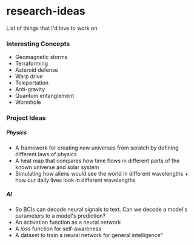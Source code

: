 # research-ideas
List of things that I'd love to work on

### Interesting Concepts
- Geomagnetic storms
- Terraforming
- Asteroid defense
- Warp drive
- Teleportation
- Anti-gravity
- Quantum entanglement
- Wormhole

### Project Ideas
##### Physics

- A framework for creating new universes from scratch by defining different laws of physics
- A heat map that compares how time flows in different parts of the known universe and solar system
- Simulating how aliens would see the world in different wavelengths + how our daily lives look in different wavelengths

##### AI

- So BCIs can decode neural signals to text. Can we decode a model's parameters to a model's prediction?
- An activation function as a neural network
- A loss function for self-awareness
- A dataset to train a neural network for general intelligence"